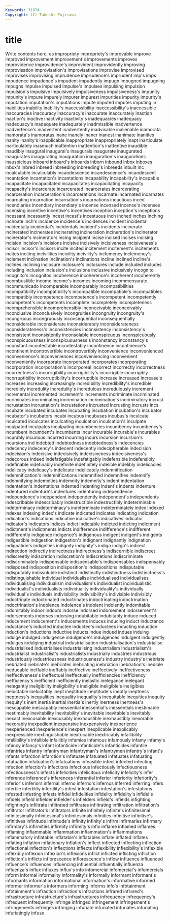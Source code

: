 ```yaml
---
Keywords: 31974 
Copyright: (C) Takeshi Fujisawa
---
```


# title

Write contents here.
es impropriety impropriety's
improvable improve improved improvement improvement's improvements improves improvidence improvidence's improvident
improvidently improving improvisation improvisation's improvisations improvise improvised improvises improvising imprudence
imprudence's imprudent imp's imps impudence impudence's impudent impudently impugn impugned
impugning impugns impulse impulsed impulse's impulses impulsing impulsion impulsion's impulsive
impulsively impulsiveness impulsiveness's impunity impunity's impure impurely impurer impurest impurities
impurity impurity's imputation imputation's imputations impute imputed imputes imputing in
inabilities inability inability's inaccessibility inaccessibility's inaccessible inaccuracies inaccuracy inaccuracy's inaccurate
inaccurately inaction inaction's inactive inactivity inactivity's inadequacies inadequacy inadequacy's inadequate
inadequately inadmissible inadvertence inadvertence's inadvertent inadvertently inadvisable inalienable inamorata inamorata's
inamoratas inane inanely inaner inanest inanimate inanities inanity inanity's inapplicable
inappropriate inappropriately inapt inarticulate inarticulately inasmuch inattention inattention's inattentive inaudible
inaudibly inaugural inaugural's inaugurals inaugurate inaugurated inaugurates inaugurating inauguration inauguration's
inaugurations inauspicious inboard inboard's inboards inborn inbound inbox inboxes inbox's
inbred inbreed inbreeding inbreeding's inbreeds inbuilt inc incalculable incalculably incandescence
incandescence's incandescent incantation incantation's incantations incapability incapability's incapable incapacitate incapacitated
incapacitates incapacitating incapacity incapacity's incarcerate incarcerated incarcerates incarcerating incarceration incarceration's
incarcerations incarnate incarnated incarnates incarnating incarnation incarnation's incarnations incautious inced
incendiaries incendiary incendiary's incense incensed incense's incenses incensing incentive incentive's
incentives inception inception's inceptions incessant incessantly incest incest's incestuous inch
inched inches inching inchoate inch's incidence incidence's incidences incident incidental
incidentally incidental's incidentals incident's incidents incinerate incinerated incinerates incinerating incineration
incineration's incinerator incinerator's incinerators incing incipient incise incised incises incising
incision incision's incisions incisive incisively incisiveness incisiveness's incisor incisor's incisors
incite incited incitement incitement's incitements incites inciting incivilities incivility incivility's
inclemency inclemency's inclement inclination inclination's inclinations incline inclined incline's inclines
inclining inclosure inclosure's inclosures include included includes including inclusion inclusion's
inclusions inclusive inclusively incognito incognito's incognitos incoherence incoherence's incoherent incoherently
incombustible income income's incomes incoming incommensurate incommunicado incomparable incomparably incompatibilities
incompatibility incompatibility's incompatible incompatible's incompatibles incompatibly incompetence incompetence's incompetent incompetently
incompetent's incompetents incomplete incompletely incompleteness incomprehensible incomprehensibly inconceivable inconceivably inconclusive
inconclusively incongruities incongruity incongruity's incongruous incongruously inconsequential inconsequentially inconsiderable inconsiderate
inconsiderately inconsiderateness inconsiderateness's inconsistencies inconsistency inconsistency's inconsistent inconsistently inconsolable inconspicuous
inconspicuously inconspicuousness inconspicuousness's inconstancy inconstancy's inconstant incontestable incontestably incontinence incontinence's
incontinent incontrovertible incontrovertibly inconvenience inconvenienced inconvenience's inconveniences inconveniencing inconvenient inconveniently
incorporate incorporated incorporates incorporating incorporation incorporation's incorporeal incorrect incorrectly incorrectness
incorrectness's incorrigibility incorrigibility's incorrigible incorrigibly incorruptibility incorruptibility's incorruptible increase increased
increase's increases increasing increasingly incredibility incredibility's incredible incredibly incredulity incredulity's
incredulous incredulously increment incremental incremented increment's increments incriminate incriminated incriminates
incriminating incrimination incrimination's incriminatory incrust incrustation incrustation's incrustations incrusted incrusting
incrusts incs incubate incubated incubates incubating incubation incubation's incubator incubator's
incubators incubi incubus incubuses incubus's inculcate inculcated inculcates inculcating inculcation
inculcation's inculpate inculpated inculpates inculpating incumbencies incumbency incumbency's incumbent incumbent's
incumbents incur incurable incurable's incurables incurably incurious incurred incurring incurs
incursion incursion's incursions ind indebted indebtedness indebtedness's indecencies indecency indecency's
indecent indecently indecipherable indecision indecision's indecisive indecisively indecisiveness indecisiveness's indecorous
indeed indefatigable indefatigably indefensible indefensibly indefinable indefinably indefinite indefinitely indelible
indelibly indelicacies indelicacy indelicacy's indelicate indelicately indemnification indemnification's indemnifications indemnified
indemnifies indemnify indemnifying indemnities indemnity indemnity's indent indentation indentation's indentations
indented indenting indent's indents indenture indentured indenture's indentures indenturing independence
independence's independent independently independent's independents indescribable indescribably indestructible indestructibly indeterminable
indeterminacy indeterminacy's indeterminate indeterminately index indexed indexes indexing index's indicate
indicated indicates indicating indication indication's indications indicative indicative's indicatives indicator
indicator's indicators indices indict indictable indicted indicting indictment indictment's indictments
indicts indifference indifference's indifferent indifferently indigence indigence's indigenous indigent indigent's
indigents indigestible indigestion indigestion's indignant indignantly indignation indignation's indignities indignity
indignity's indigo indigo's indirect indirection indirectly indirectness indirectness's indiscernible indiscreet
indiscreetly indiscretion indiscretion's indiscretions indiscriminate indiscriminately indispensable indispensable's indispensables indispensably
indisposed indisposition indisposition's indispositions indisputable indisputably indissoluble indistinct indistinctly indistinctness
indistinctness's indistinguishable individual individualise individualised individualises individualising individualism individualism's individualist
individualistic individualist's individualists individuality individuality's individually individual's individuals indivisibility indivisibility's
indivisible indivisibly indoctrinate indoctrinated indoctrinates indoctrinating indoctrination indoctrination's indolence indolence's
indolent indolently indomitable indomitably indoor indoors indorse indorsed indorsement indorsement's
indorsements indorses indorsing indubitable indubitably induce induced inducement inducement's inducements
induces inducing induct inductance inductance's inducted inductee inductee's inductees inducting
induction induction's inductions inductive inducts indue indued indues induing indulge
indulged indulgence indulgence's indulgences indulgent indulgently indulges indulging industrial industrialisation
industrialisation's industrialise industrialised industrialises industrialising industrialism industrialism's industrialist industrialist's industrialists
industrially industries industrious industriously industriousness industriousness's industry industry's inebriate inebriated
inebriate's inebriates inebriating inebriation inebriation's inedible ineducable ineffable ineffably ineffective
ineffectively ineffectiveness ineffectiveness's ineffectual ineffectually inefficiencies inefficiency inefficiency's inefficient inefficiently
inelastic inelegance inelegant inelegantly ineligibility ineligibility's ineligible ineligible's ineligibles ineluctable
ineluctably inept ineptitude ineptitude's ineptly ineptness ineptness's inequalities inequality inequality's
inequitable inequities inequity inequity's inert inertia inertial inertia's inertly inertness
inertness's inescapable inescapably inessential inessential's inessentials inestimable inestimably inevitability inevitability's
inevitable inevitable's inevitably inexact inexcusable inexcusably inexhaustible inexhaustibly inexorable inexorably
inexpedient inexpensive inexpensively inexperience inexperienced inexperience's inexpert inexplicable inexplicably inexpressible
inextinguishable inextricable inextricably infallibility infallibility's infallible infallibly infamies infamous infamously
infamy infamy's infancy infancy's infant infanticide infanticide's infanticides infantile infantries
infantry infantryman infantryman's infantrymen infantry's infant's infants infarction infarction's infatuate
infatuated infatuates infatuating infatuation infatuation's infatuations infeasible infect infected infecting
infection infection's infections infectious infectiously infectiousness infectiousness's infects infelicities infelicitous
infelicity infelicity's infer inference inference's inferences inferential inferior inferiority inferiority's
inferior's inferiors infernal inferno inferno's infernos inferred inferring infers infertile
infertility infertility's infest infestation infestation's infestations infested infesting infests infidel
infidelities infidelity infidelity's infidel's infidels infield infielder infielder's infielders infield's
infields infighting infighting's infiltrate infiltrated infiltrates infiltrating infiltration infiltration's infiltrator
infiltrator's infiltrators infinite infinitely infinite's infinitesimal infinitesimally infinitesimal's infinitesimals infinities
infinitive infinitive's infinitives infinitude infinitude's infinity infinity's infirm infirmaries infirmary
infirmary's infirmities infirmity infirmity's infix inflame inflamed inflames inflaming inflammable
inflammation inflammation's inflammations inflammatory inflatable inflatable's inflatables inflate inflated inflates
inflating inflation inflationary inflation's inflect inflected inflecting inflection inflectional inflection's
inflections inflects inflexibility inflexibility's inflexible inflexibly inflexion inflexion's inflexions inflict
inflicted inflicting infliction infliction's inflicts inflorescence inflorescence's inflow influence influenced
influence's influences influencing influential influentially influenza influenza's influx influxes influx's
info infomercial infomercial's infomercials inform informal informality informality's informally informant
informant's informants information informational information's informative informed informer informer's informers
informing informs info's infotainment infotainment's infraction infraction's infractions infrared infrared's
infrastructure infrastructure's infrastructures infrequency infrequency's infrequent infrequently infringe infringed infringement
infringement's infringements infringes infringing infuriate infuriated infuriates infuriating infuriatingly infuse
